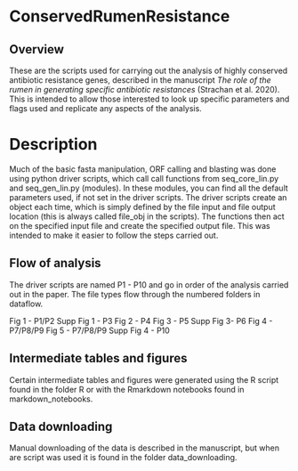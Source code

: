 # ConservedRumenResistance

## Overview

These are the scripts used for carrying out the analysis of highly conserved antibiotic 
resistance genes, described in the manuscript *The role of the rumen in generating 
specific antibiotic resistances* (Strachan et al. 2020). This is intended to allow
those interested to look up specific parameters and flags used and replicate any aspects
of the analysis.

# Description

Much of the basic fasta manipulation, ORF calling and blasting was done using python 
driver scripts, which call call functions from seq_core_lin.py and seq_gen_lin.py 
(modules). In these modules, you can find all the default parameters used, if not set
in the driver scripts. The driver scripts create an object each time, which is simply 
defined by the file input and file output location (this is always called file_obj in the 
scripts). The functions then act on the specified input file and create the specified 
output file. This was intended to make it easier to follow the steps carried out. 
  

## Flow of analysis

The driver scripts are named P1 - P10 and go in order of the analysis carried out in the
paper. The file types flow through the numbered folders in dataflow.

Fig 1 - P1/P2
Supp Fig 1 - P3
Fig 2 - P4
Fig 3 - P5
Supp Fig 3- P6
Fig 4 - P7/P8/P9
Fig 5 - P7/P8/P9
Supp Fig 4 - P10


## Intermediate tables and figures

Certain intermediate tables and figures were generated using the R script found in the
folder R or with the Rmarkdown notebooks found in markdown_notebooks. 

## Data downloading

Manual downloading of the data is described in the manuscript, but when are script was
used it is found in the folder data_downloading.